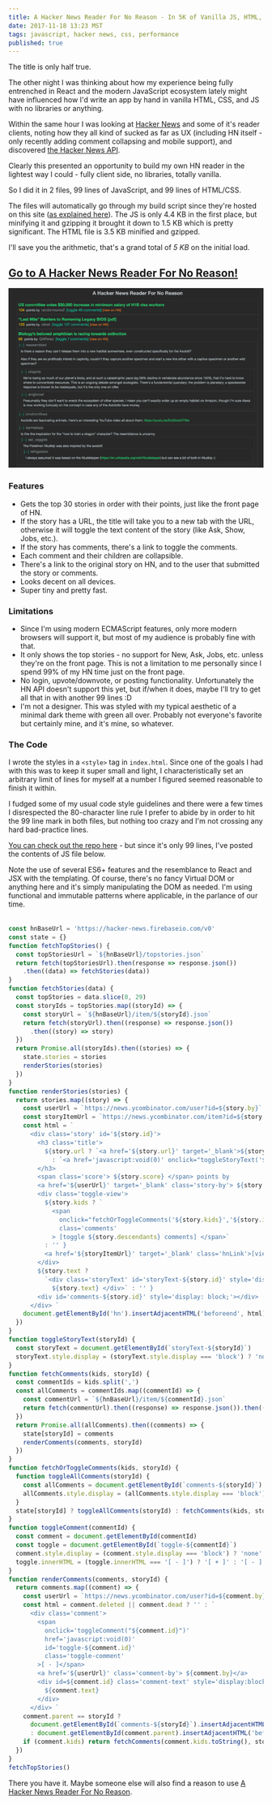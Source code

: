 ```yaml
---
title: A Hacker News Reader For No Reason - In 5K of Vanilla JS, HTML, & CSS
date: 2017-11-18 13:23 MST
tags: javascript, hacker news, css, performance
published: true
---
```


The title is only half true.

The other night I was thinking about how my experience being fully entrenched in React and the modern JavaScript ecosystem lately might have influenced how I'd write an app by hand in vanilla HTML, CSS, and JS with no libraries or anything.

Within the same hour I was looking at [Hacker News](https://news.ycombinator.com/) and some of it's reader clients, noting how they all kind of sucked as far as UX (including HN itself - only recently adding comment collapsing and mobile support), and discovered [the Hacker News API](https://hacker-news.firebaseio.com/v0/).

Clearly this presented an opportunity to build my own HN reader in the lightest way I could - fully client side, no libraries, totally vanilla.

So I did it in 2 files, 99 lines of JavaScript, and 99 lines of HTML/CSS.

The files will automatically go through my build script since they're hosted on this site ([as explained here](https://elliotec.com/how-to-get-100-google-page-speed-score/)). The JS is only 4.4 KB in the first place, but minifying it and gzipping it brought it down to 1.5 KB which is pretty significant. The HTML file is 3.5 KB minified and gzipped.

I'll save you the arithmetic, that's a grand total of _5 KB_ on the initial load.

<a href="/hn-no-reason" target='_blank'>
    <h2>Go to A Hacker News Reader For No Reason!</h2>
    <img src="../images/hn-no-reason.png" alt='HN App Image' />
</a>

### Features

- Gets the top 30 stories in order with their points, just like the front page of HN.
- If the story has a URL, the title will take you to a new tab with the URL, otherwise it will toggle the text content of the story (like Ask, Show, Jobs, etc.).
- If the story has comments, there's a link to toggle the comments.
- Each comment and their children are collapsible.
- There's a link to the original story on HN, and to the user that submitted the story or comments.
- Looks decent on all devices.
- Super tiny and pretty fast.

### Limitations

- Since I'm using modern ECMAScript features, only more modern browsers will support it, but most of my audience is probably fine with that.
- It only shows the top stories - no support for New, Ask, Jobs, etc. unless they're on the front page. This is not a limitation to me personally since I spend 99% of my HN time just on the front page.
- No login, upvote/downvote, or posting functionality. Unfortunately the HN API doesn't support this yet, but if/when it does, maybe I'll try to get all that in with another 99 lines :D
- I'm not a designer. This was styled with my typical aesthetic of a minimal dark theme with green all over. Probably not everyone's favorite but certainly mine, and it's mine, so whatever.

### The Code

I wrote the styles in a `<style>` tag in `index.html`. Since one of the goals I had with this was to keep it super small and light, I characteristically set an arbitrary limit of lines for myself at a number I figured seemed reasonable to finish it within.

I fudged some of my usual code style guidelines and there were a few times I disrespected the 80-character line rule I prefer to abide by in order to hit the 99 line mark in both files, but nothing too crazy and I'm not crossing any hard bad-practice lines.

[You can check out the repo here](https://github.com/elliotec/hn-no-reason) -
but since it's only 99 lines, I've posted the contents of JS file below.

Note the use of several ES6+ features and the resemblance to React and JSX with the templating. Of course, there's no fancy Virtual DOM or anything here and it's simply manipulating the DOM as needed. I'm using functional and immutable patterns where applicable, in the parlance of our time.

```javascript

const hnBaseUrl = 'https://hacker-news.firebaseio.com/v0'
const state = {}
function fetchTopStories() {
  const topStoriesUrl = `${hnBaseUrl}/topstories.json`
  return fetch(topStoriesUrl).then(response => response.json())
    .then((data) => fetchStories(data))
}
function fetchStories(data) {
  const topStories = data.slice(0, 29)
  const storyIds = topStories.map((storyId) => {
    const storyUrl = `${hnBaseUrl}/item/${storyId}.json`
    return fetch(storyUrl).then((response) => response.json())
      .then((story) => story)
  })
  return Promise.all(storyIds).then((stories) => {
    state.stories = stories
    renderStories(stories)
  })
}
function renderStories(stories) {
  return stories.map((story) => {
    const userUrl = `https://news.ycombinator.com/user?id=${story.by}`
    const storyItemUrl = `https://news.ycombinator.com/item?id=${story.id}`
    const html = `
      <div class='story' id='${story.id}'>
        <h3 class='title'>
          ${story.url ? `<a href='${story.url}' target='_blank'>${story.title}</a>`
            : `<a href='javascript:void(0)' onclick="toggleStoryText('${story.id}')" >${story.title}</a>`}
        </h3>
        <span class='score'> ${story.score} </span> points by
        <a href='${userUrl}' target='_blank' class='story-by'> ${story.by}</a>
        <div class='toggle-view'>
          ${story.kids ? `
            <span
              onclick="fetchOrToggleComments('${story.kids}','${story.id}')"
              class='comments'
            > [toggle ${story.descendants} comments] </span>`
          : '' }
          <a href='${storyItemUrl}' target='_blank' class='hnLink'>[view on HN]</a>
        </div>
        ${story.text ?
          `<div class='storyText' id='storyText-${story.id}' style='display:none;'>
            ${story.text} </div>` : '' }
        <div id='comments-${story.id}' style='display: block;'></div>
      </div> `
    document.getElementById('hn').insertAdjacentHTML('beforeend', html)
  })
}
function toggleStoryText(storyId) {
  const storyText = document.getElementById(`storyText-${storyId}`)
  storyText.style.display = (storyText.style.display === 'block') ? 'none' : 'block'
}
function fetchComments(kids, storyId) {
  const commentIds = kids.split(',')
  const allComments = commentIds.map((commentId) => {
    const commentUrl = `${hnBaseUrl}/item/${commentId}.json`
    return fetch(commentUrl).then((response) => response.json()).then((comment) => comment)
  })
  return Promise.all(allComments).then((comments) => {
    state[storyId] = comments
    renderComments(comments, storyId)
  })
}
function fetchOrToggleComments(kids, storyId) {
  function toggleAllComments(storyId) {
    const allComments = document.getElementById(`comments-${storyId}`)
    allComments.style.display = (allComments.style.display === 'block') ? 'none' : 'block'
  }
  state[storyId] ? toggleAllComments(storyId) : fetchComments(kids, storyId)
}
function toggleComment(commentId) {
  const comment = document.getElementById(commentId)
  const toggle = document.getElementById(`toggle-${commentId}`)
  comment.style.display = (comment.style.display === 'block') ? 'none' : 'block'
  toggle.innerHTML = (toggle.innerHTML === '[ - ]') ? '[ + ]' : '[ - ]'
}
function renderComments(comments, storyId) {
  return comments.map((comment) => {
    const userUrl = `https://news.ycombinator.com/user?id=${comment.by}`
    const html = comment.deleted || comment.dead ? '' : `
      <div class='comment'>
        <span
          onclick='toggleComment("${comment.id}")'
          href='javascript:void(0)'
          id='toggle-${comment.id}'
          class='toggle-comment'
        >[ - ]</span>
        <a href='${userUrl}' class='comment-by'> ${comment.by}</a>
        <div id=${comment.id} class='comment-text' style='display:block;'>
          ${comment.text}
        </div>
      </div> `
    comment.parent == storyId ?
      document.getElementById(`comments-${storyId}`).insertAdjacentHTML('beforeend', html)
      : document.getElementById(comment.parent).insertAdjacentHTML('beforeend', html)
    if (comment.kids) return fetchComments(comment.kids.toString(), storyId)
  })
}
fetchTopStories()
```

There you have it. Maybe someone else will also find a reason to use [A Hacker News Reader For No Reason](https://elliotec.com/hn-no-reason).

